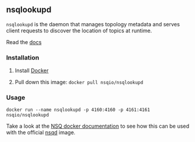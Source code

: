 ## nsqlookupd

`nsqlookupd` is the daemon that manages topology metadata and serves client requests to
discover the location of topics at runtime.

Read the [docs](http://nsq.io/components/nsqlookupd.html)

### Installation

1. Install [Docker](https://www.docker.io/)

2. Pull down this image: `docker pull nsqio/nsqlookupd`

### Usage

    docker run --name nsqlookupd -p 4160:4160 -p 4161:4161 nsqio/nsqlookupd

Take a look at the [NSQ docker documentation](http://nsq.io/deployment/docker.html) to see how this
can be used with the official [nsqd](https://registry.hub.docker.com/u/nsqio/nsqd/) image.
